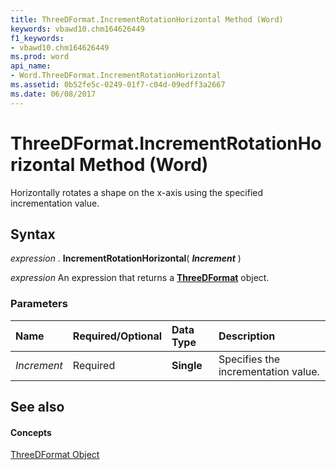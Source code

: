 ```yaml
---
title: ThreeDFormat.IncrementRotationHorizontal Method (Word)
keywords: vbawd10.chm164626449
f1_keywords:
- vbawd10.chm164626449
ms.prod: word
api_name:
- Word.ThreeDFormat.IncrementRotationHorizontal
ms.assetid: 0b52fe5c-0249-01f7-c04d-09edff3a2667
ms.date: 06/08/2017
---
```



# ThreeDFormat.IncrementRotationHorizontal Method (Word)

Horizontally rotates a shape on the x-axis using the specified incrementation value.


## Syntax

 _expression_ . **IncrementRotationHorizontal**( **_Increment_** )

 _expression_ An expression that returns a **[ThreeDFormat](Word.ThreeDFormat.md)** object.


### Parameters



|**Name**|**Required/Optional**|**Data Type**|**Description**|
|:-----|:-----|:-----|:-----|
| _Increment_|Required| **Single**|Specifies the incrementation value.|

## See also


#### Concepts


[ThreeDFormat Object](Word.ThreeDFormat.md)

